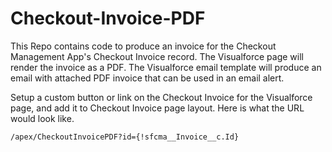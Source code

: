 # Checkout-Invoice-PDF
This Repo contains code to produce an invoice for the Checkout Management App's Checkout Invoice record.  The Visualforce page will render the invoice as a PDF. The Visualforce email template will produce an email with attached PDF invoice that can be used in an email alert. 

Setup a custom button or link on the Checkout Invoice for the Visualforce page, and add it to Checkout Invoice page layout. Here is what the URL would look like.
```
/apex/CheckoutInvoicePDF?id={!sfcma__Invoice__c.Id}
```
